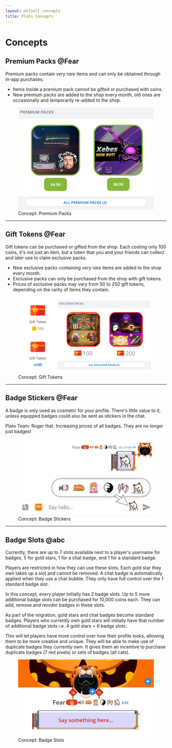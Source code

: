 ```yaml
---
layout: default_concepts
title: Plato Concepts
---
```

# Concepts

## Premium Packs @Fear

Premium packs contain *very rare* items and can only be obtained through in-app purchases.

- Items inside a premium pack cannot be gifted or purchased with coins.
- New premium packs are added to the shop every month, old ones are occasionally and temporarily re-added to the shop.

<figure class="figure image-concept">
    <img src="/docs/assets/images/concepts/premiumpacks.png" alt="Premium Packs" />
    <figcaption class="figure-caption">Concept: Premium Packs</figcaption>
</figure>

<hr>

## Gift Tokens @Fear

Gift tokens can be purchased or gifted from the shop. Each costing only 100 coins, it's not just an item, but a token that you and your friends can collect and later use to claim exclusive packs.

- New exclusive packs containing *very rare* items are added to the shop every month.
- Exclusive packs can only be purchased from the shop with gift tokens.
- Prices of exclusive packs may vary from 50 to 250 gift tokens, depending on the rarity of items they contain.

<figure class="figure image-concept">
    <img src="/docs/assets/images/concepts/gifttokens.png" alt="Gift Tokens" />
    <figcaption class="figure-caption">Concept: Gift Tokens</figcaption>
</figure>

<hr>

## Badge Stickers @Fear

A badge is only used as cosmetic for your profile. There's little value to it, unless equipped badges could also be sent as stickers in the chat.

Plato Team: Roger that. Increasing prices of all badges. They are no longer just badges!

<figure class="figure image-concept">
    <img src="/docs/assets/images/concepts/badgestickers.png" alt="Badge Stickers" />
    <figcaption class="figure-caption">Concept: Badge Stickers</figcaption>
</figure>

<hr>

## Badge Slots @abc

Currently, there are up to 7 slots available next to a player's username for badges, 5 for gold stars, 1 for a chat badge, and 1 for a standard badge.

Players are restricted in how they can use these slots. Each gold star they own takes up a slot and cannot be removed. A chat badge is automatically applied when they use a chat bubble. They only have full control over the 1 standard badge slot.

In this concept, every player initially has 2 badge slots. Up to 5 more additional badge slots can be purchased for 10,000 coins each. They can add, remove and reorder badges in these slots.

As part of the migration, gold stars and chat badges become standard badges. Players who currently own gold stars will initially have that number of additional badge slots i.e. 4 gold stars = 6 badge slots.

This will let players have more control over how their profile looks, allowing them to be more creative and unique. They will be able to make use of duplicate badges they currently own. It gives them an incentive to purchase duplicate badges (7 red pixels) or sets of badges (all cats).

<figure class="figure image-concept">
    <img src="/docs/assets/images/concepts/badgeslots.png" alt="Badge Slots" />
    <figcaption class="figure-caption">Concept: Badge Slots</figcaption>
</figure>


